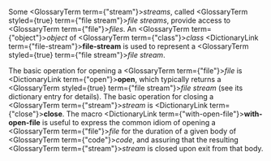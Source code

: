  



Some <GlossaryTerm  term={"stream"}><i>streams</i></GlossaryTerm>, called <GlossaryTerm styled={true} term={"file stream"}><i>file streams</i></GlossaryTerm>, provide access to <GlossaryTerm  term={"file"}><i>files</i></GlossaryTerm>. An <GlossaryTerm  term={"object"}><i>object</i></GlossaryTerm> of <GlossaryTerm  term={"class"}><i>class</i></GlossaryTerm> <DictionaryLink  term={"file-stream"}><b>file-stream</b></DictionaryLink> is used to represent a <GlossaryTerm styled={true} term={"file stream"}><i>file stream</i></GlossaryTerm>. 



The basic operation for opening a <GlossaryTerm  term={"file"}><i>file</i></GlossaryTerm> is <DictionaryLink  term={"open"}><b>open</b></DictionaryLink>, which typically returns a <GlossaryTerm styled={true} term={"file stream"}><i>file stream</i></GlossaryTerm> (see its dictionary entry for details). The basic operation for closing a <GlossaryTerm  term={"stream"}><i>stream</i></GlossaryTerm> is <DictionaryLink  term={"close"}><b>close</b></DictionaryLink>. The macro <DictionaryLink  term={"with-open-file"}><b>with-open-file</b></DictionaryLink> is useful to express the common idiom of opening a <GlossaryTerm  term={"file"}><i>file</i></GlossaryTerm> for the duration of a given body of <GlossaryTerm  term={"code"}><i>code</i></GlossaryTerm>, and assuring that the resulting <GlossaryTerm  term={"stream"}><i>stream</i></GlossaryTerm> is closed upon exit from that body. 



